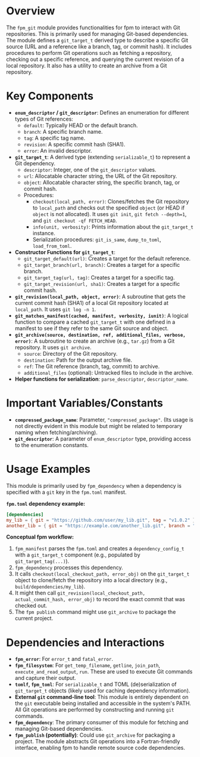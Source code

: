 # Overview
The `fpm_git` module provides functionalities for fpm to interact with Git repositories. This is primarily used for managing Git-based dependencies. The module defines a `git_target_t` derived type to describe a specific Git source (URL and a reference like a branch, tag, or commit hash). It includes procedures to perform Git operations such as fetching a repository, checking out a specific reference, and querying the current revision of a local repository. It also has a utility to create an archive from a Git repository.

# Key Components
- **`enum_descriptor` / `git_descriptor`**: Defines an enumeration for different types of Git references:
  - `default`: Typically HEAD or the default branch.
  - `branch`: A specific branch name.
  - `tag`: A specific tag name.
  - `revision`: A specific commit hash (SHA1).
  - `error`: An invalid descriptor.
- **`git_target_t`**: A derived type (extending `serializable_t`) to represent a Git dependency.
  - `descriptor`: Integer, one of the `git_descriptor` values.
  - `url`: Allocatable character string, the URL of the Git repository.
  - `object`: Allocatable character string, the specific branch, tag, or commit hash.
  - Procedures:
    - `checkout(local_path, error)`: Clones/fetches the Git repository to `local_path` and checks out the specified `object` (or HEAD if `object` is not allocated). It uses `git init`, `git fetch --depth=1`, and `git checkout -qf FETCH_HEAD`.
    - `info(unit, verbosity)`: Prints information about the `git_target_t` instance.
    - Serialization procedures: `git_is_same`, `dump_to_toml`, `load_from_toml`.
- **Constructor Functions for `git_target_t`**:
  - `git_target_default(url)`: Creates a target for the default reference.
  - `git_target_branch(url, branch)`: Creates a target for a specific branch.
  - `git_target_tag(url, tag)`: Creates a target for a specific tag.
  - `git_target_revision(url, sha1)`: Creates a target for a specific commit hash.
- **`git_revision(local_path, object, error)`**: A subroutine that gets the current commit hash (SHA1) of a local Git repository located at `local_path`. It uses `git log -n 1`.
- **`git_matches_manifest(cached, manifest, verbosity, iunit)`**: A logical function to compare a cached `git_target_t` with one defined in a manifest to see if they refer to the same Git source and object.
- **`git_archive(source, destination, ref, additional_files, verbose, error)`**: A subroutine to create an archive (e.g., `tar.gz`) from a Git repository. It uses `git archive`.
  - `source`: Directory of the Git repository.
  - `destination`: Path for the output archive file.
  - `ref`: The Git reference (branch, tag, commit) to archive.
  - `additional_files` (optional): Untracked files to include in the archive.
- **Helper functions for serialization**: `parse_descriptor`, `descriptor_name`.

# Important Variables/Constants
- **`compressed_package_name`**: Parameter, `"compressed_package"`. (Its usage is not directly evident in this module but might be related to temporary naming when fetching/archiving).
- **`git_descriptor`**: A parameter of `enum_descriptor` type, providing access to the enumeration constants.

# Usage Examples
This module is primarily used by `fpm_dependency` when a dependency is specified with a `git` key in the `fpm.toml` manifest.

**`fpm.toml` dependency example:**
```toml
[dependencies]
my_lib = { git = "https://github.com/user/my_lib.git", tag = "v1.0.2" }
another_lib = { git = "https://example.com/another_lib.git", branch = "develop" }
```

**Conceptual fpm workflow:**
1.  `fpm_manifest` parses the `fpm.toml` and creates a `dependency_config_t` with a `git_target_t` component (e.g., populated by `git_target_tag(...)`).
2.  `fpm_dependency` processes this dependency.
3.  It calls `checkout(local_checkout_path, error_obj)` on the `git_target_t` object to clone/fetch the repository into a local directory (e.g., `build/dependencies/my_lib`).
4.  It might then call `git_revision(local_checkout_path, actual_commit_hash, error_obj)` to record the exact commit that was checked out.
5.  The `fpm publish` command might use `git_archive` to package the current project.

# Dependencies and Interactions
- **`fpm_error`**: For `error_t` and `fatal_error`.
- **`fpm_filesystem`**: For `get_temp_filename`, `getline`, `join_path`, `execute_and_read_output`, `run`. These are used to execute Git commands and capture their output.
- **`tomlf`, `fpm_toml`**: For `serializable_t` and TOML (de)serialization of `git_target_t` objects (likely used for caching dependency information).
- **External `git` command-line tool**: This module is entirely dependent on the `git` executable being installed and accessible in the system's PATH. All Git operations are performed by constructing and running `git` commands.
- **`fpm_dependency`**: The primary consumer of this module for fetching and managing Git-based dependencies.
- **`fpm_publish` (potentially)**: Could use `git_archive` for packaging a project.
The module abstracts Git operations into a Fortran-friendly interface, enabling fpm to handle remote source code dependencies.
